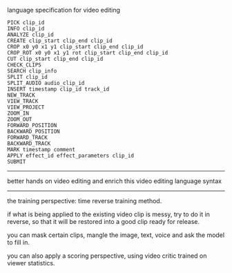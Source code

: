 language specification for video editing

```
PICK clip_id
INFO clip_id
ANALYZE clip_id
CREATE clip_start clip_end clip_id
CROP x0 y0 x1 y1 clip_start clip_end clip_id
CROP_ROT x0 y0 x1 y1 rot clip_start clip_end clip_id
CUT clip_start clip_end clip_id
CHECK_CLIPS
SEARCH clip_info
SPLIT clip_id
SPLIT_AUDIO audio_clip_id
INSERT timestamp clip_id track_id
NEW_TRACK
VIEW_TRACK
VIEW_PROJECT
ZOOM_IN
ZOOM_OUT
FORWARD_POSITION
BACKWARD_POSITION
FORWARD_TRACK
BACKWARD_TRACK
MARK timestamp comment
APPLY effect_id effect_parameters clip_id
SUBMIT
```

---

better hands on video editing and enrich this video editing language syntax

---

the training perspective: time reverse training method.

if what is being applied to the existing video clip is messy, try to do it in reverse, so that it will be restored into a good clip ready for release.

you can mask certain clips, mangle the image, text, voice and ask the model to fill in.

you can also apply a scoring perspective, using video critic trained on viewer statistics.